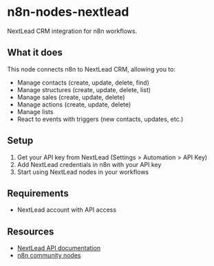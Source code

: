 # n8n-nodes-nextlead

NextLead CRM integration for n8n workflows.

## What it does

This node connects n8n to NextLead CRM, allowing you to:

- Manage contacts (create, update, delete, find)
- Manage structures (create, update, delete, list)
- Manage sales (create, update, delete)
- Manage actions (create, update, delete)
- Manage lists
- React to events with triggers (new contacts, updates, etc.)

## Setup

1. Get your API key from NextLead (Settings > Automation > API Key)
2. Add NextLead credentials in n8n with your API key
3. Start using NextLead nodes in your workflows

## Requirements

- NextLead account with API access

## Resources

- [NextLead API documentation](https://dashboard.nextlead.app/en/api-documentation)
- [n8n community nodes](https://docs.n8n.io/integrations/community-nodes/)
